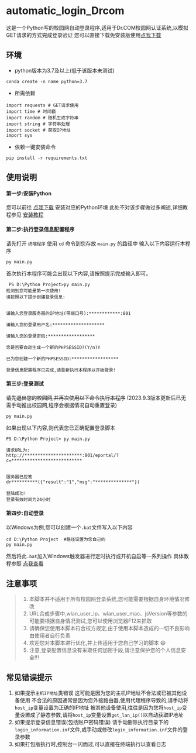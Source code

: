# automatic_login_Drcom
这是一个Python写的校园网自动登录程序,适用于Dr.COM校园网认证系统,以模拟GET请求的方式完成登录验证
您可以直接下载免安装版使用[点我下载]([https://github.com/heiyebaitian/automatic_login_Drcom/releases/tag/v1.0.0](https://github.com/heiyebaitian/automatic_login_Drcom/releases))

## 环境
* python版本为3.7及以上(低于该版本未测试)
```
conda create -n name python=3.7
```

* 所需依赖
```
import requests # GET请求使用 
import time # 时间戳
import random # 随机生成字符串
import string # 字符串处理
import socket # 获取IP地址
import sys

```
* 依赖一键安装命令
```
pip install -r requirements.txt
```

## 使用说明
#### 第一步:安装Python
您可以前往 [点我下载](https://www.python.org/downloads/) 安装对应的Python环境
此处不对该步骤做过多阐述,详细教程参见 [安装教程](https://zhuanlan.zhihu.com/p/104502997)
#### 第二步:执行登录信息配置程序
请先打开 `终端程序`
使用 `cd` 命令到您存放 `main.py` 的路径中
输入以下内容运行本程序
```
py main.py
 ```
 首次执行本程序可能会出现以下内容,请按照提示完成输入即可。
 ```shell
  PS D:\Python Project>py main.py
 检测到您可能是第一次使用!
请按照以下提示创建登录信息:


请输入您登录服务器的IP地址(带端口号):************:801

请输入您的登录用户名:********************

请输入您的登录密码:******************

您是否要自动生成一个新的PHPSESSID?(Y/n)Y

已为您创建一个新的PHPSESSID:******************

登录信息配置程序已完成,请重新执行本程序以开始登录!
 ```
 #### 第三步:登录测试
 ~~请先退出您的校园网,并再次使用以下命令执行本程序~~
(2023.9.3版本更新后已无需手动推出校园网,程序会根据情况自动重置登录)
 ```
py main.py
 ```
 如果出现以下内容,则代表您已正确配置登录脚本
```shell
PS D:\Python Project> py main.py

请求URL为:
http://**********************:801/eportal/?c=***************************


服务器已应答
dr**********({"result":"1","msg":"**************"})

登陆成功!
登录有效时间为24小时
```
 #### 第四步:自动登录
 以Windows为例,您可以创建一个`.bat`文件写入以下内容
```
cd D:\Python Project  #路径设置为您自己的
py main.py

```
然后将此`.bat`加入Windows触发器进行定时执行或开机自启等一系列操作
具体教程参照 [点我查看](https://blog.csdn.net/m0_46629123/article/details/120070320)

## 注意事项
> 1. 本脚本并不适用于所有校园网登录系统,您可能需要根据自身环境情况修改
> 2. URL合成步骤中,wlan_user_ip、wlan_user_mac、jsVersion等参数的可能要根据自身情况测试,您可以使用浏览器F12来抓取
> 3. 请确保您使用本脚本符合校方规定,由于使用本脚本造成的一切不良影响由使用者自行负责
> 4. 欢迎您对本脚本进行优化,并上传适用于您自己学习的脚本 :smile: 
> 5. 注意,登录配置信息没有采取任何加密手段,请注意保护您的个人信息安全!!!

## 常见错误提示
1. 如果提示`主机IP地址`类错误
这可能是因为您的主机IP地址不合法或已被其他设备使用
不合法的原因通常是因为您外接路由器,使用代理程序导致的,请手动将`host_ip`变量设置为正确的IP地址
被其他设备使用,往往是因为您将`host_ip`变量设置成了静态参数,请将`host_ip`变量设置`get_lan_ip()`以自动获取IP地址
2. 如果提示登录信息错误(包括账户密码错误)
请手动删除执行目录下的`login_information.inf`文件,或手动或修改`login_information.inf`文件的登录参数
2. 如果打包版执行时,控制台一闪而过,可以直接在终端执行以查看日志

